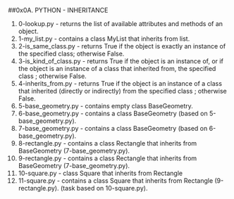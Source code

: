 ##0x0A. PYTHON - INHERITANCE

1. 0-lookup.py - returns the list of available attributes and methods of an object.
2. 1-my_list.py - contains a class MyList that inherits from list.
3. 2-is_same_class.py - returns True if the object is exactly an instance of the specified class; otherwise False.
4. 3-is_kind_of_class.py -  returns True if the object is an instance of, or if the object is an instance of a class that inherited from, the specified class ; otherwise False.
5. 4-inherits_from.py -  returns True if the object is an instance of a class that inherited (directly or indirectly) from the specified class ; otherwise False.
6. 5-base_geometry.py - contains empty class BaseGeometry.
7. 6-base_geometry.py - contains a class BaseGeometry (based on 5-base_geometry.py).
8. 7-base_geometry.py - contains  a class BaseGeometry (based on 6-base_geometry.py).
9. 8-rectangle.py - contains  a class Rectangle that inherits from BaseGeometry (7-base_geometry.py).
10. 9-rectangle.py - contains a class Rectangle that inherits from BaseGeometry (7-base_geometry.py).
11. 10-square.py - class Square that inherits from Rectangle
12. 11-square.py - contains a class Square that inherits from Rectangle (9-rectangle.py). (task based on 10-square.py).
